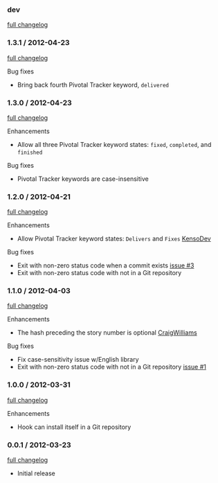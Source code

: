 ### dev
[full changelog](https://github.com/highgroove/git_tracker/compare/v1.3.0...master)

### 1.3.1 / 2012-04-23
[full changelog](https://github.com/highgroove/git_tracker/compare/v1.3.0...v1.3.1)

Bug fixes

* Bring back fourth Pivotal Tracker keyword, `delivered`

### 1.3.0 / 2012-04-23
[full changelog](https://github.com/highgroove/git_tracker/compare/v1.2.0...v1.3.0)

Enhancements

* Allow all three Pivotal Tracker keyword states: `fixed`, `completed`, and `finished`

Bug fixes

* Pivotal Tracker keywords are case-insensitive

### 1.2.0 / 2012-04-21
[full changelog](https://github.com/highgroove/git_tracker/compare/v1.1.0...v1.2.0)

Enhancements

* Allow Pivotal Tracker keyword states: `Delivers` and `Fixes` [KensoDev](https://github.com/KensoDev)

Bug fixes

* Exit with non-zero status code when a commit exists [issue
  #3](https://github.com/highgroove/git_tracker/issues/3)
* Exit with non-zero status code with not in a Git repository

### 1.1.0 / 2012-04-03
[full changelog](https://github.com/highgroove/git_tracker/compare/v1.0.0...v1.1.0)

Enhancements

* The hash preceding the story number is optional [CraigWilliams](https://github.com/CraigWilliams)

Bug fixes

* Fix case-sensitivity issue w/English library
* Exit with non-zero status code with not in a Git repository [issue
  #1](https://github.com/highgroove/git_tracker/issues/1)

### 1.0.0 / 2012-03-31
[full changelog](https://github.com/highgroove/git_tracker/compare/v0.0.1...v1.0.0)

Enhancements

* Hook can install itself in a Git repository

### 0.0.1 / 2012-03-23
[full changelog](https://github.com/highgroove/git_tracker/compare/5fbbe061e721c1f86fdd5d78a4bfb4c61a0eaf5c...v0.0.1)

* Initial release

